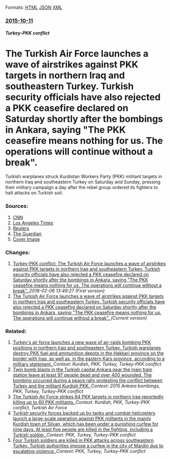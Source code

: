 
Formats: [HTML](/news/2015/10/11/the-turkish-air-force-launches-a-wave-of-airstrikes-against-pkk-targets-in-northern-iraq-and-southeastern-turkey-turkish-security-officials.html)  [JSON](/news/2015/10/11/the-turkish-air-force-launches-a-wave-of-airstrikes-against-pkk-targets-in-northern-iraq-and-southeastern-turkey-turkish-security-officials.json)  [XML](/news/2015/10/11/the-turkish-air-force-launches-a-wave-of-airstrikes-against-pkk-targets-in-northern-iraq-and-southeastern-turkey-turkish-security-officials.xml)  

### [2015-10-11](/news/2015/10/11/index.md)

##### Turkey-PKK conflict
# The Turkish Air Force launches a wave of airstrikes against PKK targets in northern Iraq and southeastern Turkey. Turkish security officials have also rejected a PKK ceasefire declared on Saturday shortly after the bombings in Ankara, saying "The PKK ceasefire means nothing for us. The operations will continue without a break". 

Turkish warplanes struck Kurdistan Workers Party (PKK) militant targets in northern Iraq and southeastern Turkey on Saturday and Sunday, pressing their military campaign a day after the rebel group ordered its fighters to halt attacks on Turkish soil.


### Sources:

1. [CNN](http://www.cnn.com/2015/10/11/middleeast/turkey-ankara-bomb-blast/)
2. [Los Angeles Times](http://www.latimes.com/world/europe/la-fg-turkey-bombings-aftermath-20151011-story.html)
3. [Reuters](https://www.reuters.com/article/2015/10/11/us-turkey-kurds-airstrikes-idUSKCN0S50B620151011)
4. [The Guardian](https://www.theguardian.com/world/2015/oct/11/thousands-gather-in-ankara-to-pay-respects-to-activists-killed-in-bombings)
4. [Cover Image](https://s4.reutersmedia.net/resources_v2/images/rcom-default.png)

### Changes:

1. [Turkey-PKK conflict: The Turkish Air Force launches a wave of airstrikes against PKK targets in northern Iraq and southeastern Turkey. Turkish security officials have also rejected a PKK ceasefire declared on Saturday shortly after the bombings in Ankara, saying "The PKK ceasefire means nothing for us. The operations will continue without a break". ](/news/2015/10/11/turkey-pkk-conflict-the-turkish-air-force-launches-a-wave-of-airstrikes-against-pkk-targets-in-northern-iraq-and-southeastern-turkey-tur.md) _2018-02-06 13:49:27 (First version)_
1. [The Turkish Air Force launches a wave of airstrikes against PKK targets in northern Iraq and southeastern Turkey. Turkish security officials have also rejected a PKK ceasefire declared on Saturday shortly after the bombings in Ankara, saying "The PKK ceasefire means nothing for us. The operations will continue without a break". ](/news/2015/10/11/the-turkish-air-force-launches-a-wave-of-airstrikes-against-pkk-targets-in-northern-iraq-and-southeastern-turkey-turkish-security-officials.md) _(Current version)_

### Related:

1. [Turkey's air force launches a new wave of air-raids bombing PKK positions in northern Iraq and southeastern Turkey. Turkish warplanes destroy PKK fuel and ammunition depots in the Hakkari province on the border with Iraq, as well as, in the eastern Kars province, according to a military statement. ](/news/2015/10/4/turkey-s-air-force-launches-a-new-wave-of-air-raids-bombing-pkk-positions-in-northern-iraq-and-southeastern-turkey-turkish-warplanes-destro.md) _Context: Kurdish, PKK, Turkey, Turkey-PKK conflict_
2. [Twin bomb blasts in the Turkish capital Ankara near the main train station leave at least 97 people dead and over 400 wounded. The bombing occurred during a peace rally protesting the conflict between Turkey and the militant Kurdish PKK. ](/news/2015/10/10/twin-bomb-blasts-in-the-turkish-capital-ankara-near-the-main-train-station-leave-at-least-97-people-dead-and-over-400-wounded-the-bombing-o.md) _Context: 2015 Ankara bombings, PKK, Turkey, Turkey-PKK conflict_
3. [The Turkish Air Force strikes 64 PKK targets in northern Iraq reportedly killing up to 60 PKK militants. ](/news/2015/09/11/the-turkish-air-force-strikes-64-pkk-targets-in-northern-iraq-reportedly-killing-up-to-60-pkk-militants.md) _Context: Kurdish, PKK, Turkey-PKK conflict, Turkish Air Force_
4. [Turkish security forces backed up by tanks and combat helicopters launch a large-scale operation against PKK militants in the mainly Kurdish town of Silvan, which has been under a punishing curfew for nine days. At least five people are killed in the fighting, including a Turkish soldier. ](/news/2015/11/11/turkish-security-forces-backed-up-by-tanks-and-combat-helicopters-launch-a-large-scale-operation-against-pkk-militants-in-the-mainly-kurdish.md) _Context: PKK, Turkey, Turkey-PKK conflict_
5. [Four Turkish soldiers are killed in PKK attacks across southeastern Turkey. Turkish authorities impose a curfew in the city of Mardin due to escalating violence. ](/news/2015/10/1/four-turkish-soldiers-are-killed-in-pkk-attacks-across-southeastern-turkey-turkish-authorities-impose-a-curfew-in-the-city-of-mardin-due-to.md) _Context: PKK, Turkey, Turkey-PKK conflict_

